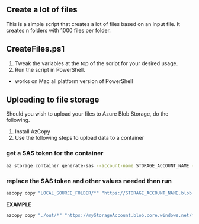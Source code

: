 ## Create a lot of files

This is a simple script that creates a lot of files based on an input file. It creates n folders with 1000 files per folder.

## CreateFiles.ps1

1. Tweak the variables at the top of the script for your desired usage.
1. Run the script in PowerShell.

* works on Mac all platform version of PowerShell

## Uploading to file storage

Should you wish to upload your files to Azure Blob Storage, do the following.

1. Install AzCopy
1. Use the following steps to upload data to a container

### get a SAS token for the container
``` bash 
az storage container generate-sas --account-name STORAGE_ACCOUNT_NAME --expiry 2021-01-01 --name CONTAINER_NAME --permission acdlrw
```

### replace the SAS token and other values needed then run

```bash
azcopy copy "LOCAL_SOURCE_FOLDER/*" "https://STORAGE_ACCOUNT_NAME.blob.core.windows.net/CONTAINER_NAME/?SAS_TOKEN" --recursive=true
```

**EXAMPLE**

```bash
azcopy copy "./out/*" "https://myStorageAccount.blob.core.windows.net/myContainer/?[SAS_TOKEN]" --recursive=true
```

